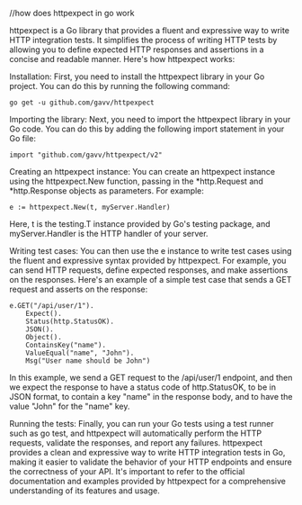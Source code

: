 //how does httpexpect in go work

httpexpect is a Go library that provides a fluent and expressive way to write HTTP integration tests. It simplifies the process of writing HTTP tests by allowing you to define expected HTTP responses and assertions in a concise and readable manner. Here's how httpexpect works:

Installation: First, you need to install the httpexpect library in your Go project. You can do this by running the following command:
```
go get -u github.com/gavv/httpexpect
```
Importing the library: Next, you need to import the httpexpect library in your Go code. You can do this by adding the following import statement in your Go file:

```
import "github.com/gavv/httpexpect/v2"
```

Creating an httpexpect instance: You can create an httpexpect instance using the httpexpect.New function, passing in the *http.Request and *http.Response objects as parameters. For example:
```
e := httpexpect.New(t, myServer.Handler)
```
Here, t is the testing.T instance provided by Go's testing package, and myServer.Handler is the HTTP handler of your server.

Writing test cases: You can then use the e instance to write test cases using the fluent and expressive syntax provided by httpexpect. For example, you can send HTTP requests, define expected responses, and make assertions on the responses. Here's an example of a simple test case that sends a GET request and asserts on the response:

```
e.GET("/api/user/1").
	Expect().
	Status(http.StatusOK).
	JSON().
	Object().
	ContainsKey("name").
	ValueEqual("name", "John").
	Msg("User name should be John")
```

In this example, we send a GET request to the /api/user/1 endpoint, and then we expect the response to have a status code of http.StatusOK, to be in JSON format, to contain a key "name" in the response body, and to have the value "John" for the "name" key.

Running the tests: Finally, you can run your Go tests using a test runner such as go test, and httpexpect will automatically perform the HTTP requests, validate the responses, and report any failures.
httpexpect provides a clean and expressive way to write HTTP integration tests in Go, making it easier to validate the behavior of your HTTP endpoints and ensure the correctness of your API. It's important to refer to the official documentation and examples provided by httpexpect for a comprehensive understanding of its features and usage.
